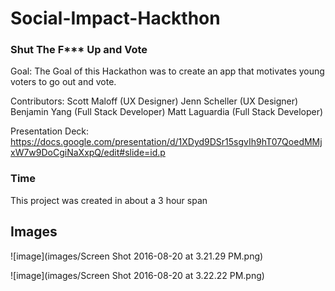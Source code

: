 # Social-Impact-Hackthon

### Shut The F*** Up and Vote

Goal: The Goal of this Hackathon was to create an app that motivates young voters to go out and vote.

Contributors:
Scott Maloff (UX Designer)
Jenn Scheller (UX Designer)
Benjamin Yang (Full Stack Developer)
Matt Laguardia (Full Stack Developer)

Presentation Deck: https://docs.google.com/presentation/d/1XDyd9DSr15sgvIh9hT07QoedMMjxW7w9DoCgiNaXxpQ/edit#slide=id.p

### Time
This project was created in about a 3 hour span

## Images

![image](images/Screen Shot 2016-08-20 at 3.21.29 PM.png)

![image](images/Screen Shot 2016-08-20 at 3.22.22 PM.png)
